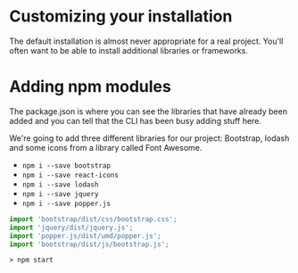 # Customizing your installation

The default installation is almost never appropriate for a real project. You'll often want to be able to install additional libraries or frameworks.

# Adding npm modules

The package.json is where you can see the libraries that have already been added and you can tell that the CLI has been busy adding stuff here.

We're going to add three different libraries for our project: Bootstrap, lodash and some icons from a library called Font Awesome.

- `npm i --save bootstrap`
- `npm i --save react-icons`
- `npm i --save lodash`
- `npm i --save jquery`
- `npm i --save popper.js`

```index.js
import 'bootstrap/dist/css/bootstrap.css';
import 'jquery/dist/jquery.js';
import 'popper.js/dist/umd/popper.js';
import 'bootstrap/dist/js/bootstrap.js';
```

`> npm start`
